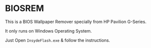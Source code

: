 # BIOSREM

This is a BIOS Wallpaper Remover specially from HP Pavilion G-Series.

It only runs on Windows Operating System.

Just Open `InsydeFlash.exe` & follow the instructions.
